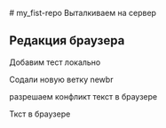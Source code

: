 ﻿﻿# my_fist-repo
Выталкиваем на сервер
## Редакция браузера

Добавим тест локально

Содали новую ветку newbr

разрешаем конфликт текст в браузере

Ткст в браузере
